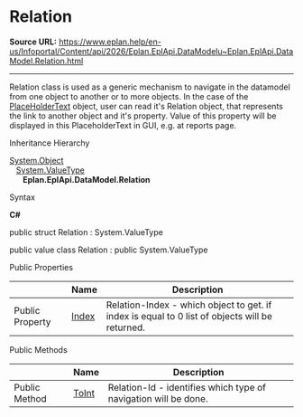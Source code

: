 # Relation

**Source URL:** https://www.eplan.help/en-us/Infoportal/Content/api/2026/Eplan.EplApi.DataModelu~Eplan.EplApi.DataModel.Relation.html

---

Relation class is used as a generic mechanism to navigate in the datamodel from one object to another or to more objects. In the case of the [PlaceHolderText](Eplan.EplApi.DataModelu~Eplan.EplApi.DataModel.PlaceHolderText.html) object, user can read it's Relation object, that represents the link to another object and it's property. Value of this property will be displayed in this PlaceholderText in GUI, e.g. at reports page.

Inheritance Hierarchy

[System.Object](#)  
   [System.ValueType](#)  
      **Eplan.EplApi.DataModel.Relation**

Syntax

**C#**



public struct Relation : System.ValueType

public value class Relation : public System.ValueType

Public Properties

|  | Name | Description |
| --- | --- | --- |
| Public Property | [Index](Eplan.EplApi.DataModelu~Eplan.EplApi.DataModel.Relation~Index.html) | Relation-Index - which object to get. if index is equal to 0 list of objects will be returned. |



Public Methods

|  | Name | Description |
| --- | --- | --- |
| Public Method | [ToInt](Eplan.EplApi.DataModelu~Eplan.EplApi.DataModel.Relation~ToInt.html) | Relation-Id - identifies which type of navigation will be done. |


